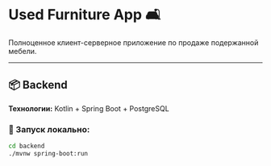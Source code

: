 ﻿# Used Furniture App 🛋️

Полноценное клиент-серверное приложение по продаже подержанной мебели.

---

## 📦 Backend

**Технологии:** Kotlin + Spring Boot + PostgreSQL

### 🔧 Запуск локально:
```bash
cd backend
./mvnw spring-boot:run
